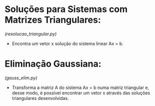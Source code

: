 # Soluções para Sistemas com Matrizes Triangulares:
*(resolucao_triangular.py)*
 - Encontra um vetor x solução do sistema linear Ax = b.

# Eliminação Gaussiana:
*(gauss_elim.py)*
 - Transforma a matriz A do sistema Ax = b numa matriz triangular e, desse modo, é possível encontrar um vetor x através das soluções triangulares desenvolvidas.
